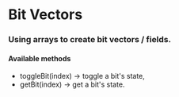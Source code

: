 # Bit Vectors
### Using arrays to create bit vectors / fields.

#### Available methods
* toggleBit(index) -> toggle a bit's state,
* getBit(index) -> get a bit's state.
